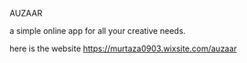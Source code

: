 AUZAAR

a simple online app for all your creative needs.

here is the website
https://murtaza0903.wixsite.com/auzaar
